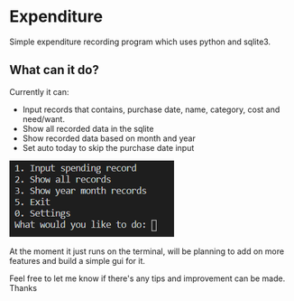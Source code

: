 # Expenditure

Simple expenditure recording program which uses python and sqlite3.

## What can it do?

Currently it can:
- Input records that contains, purchase date, name, category, cost and need/want.
- Show all recorded data in the sqlite
- Show recorded data based on month and year
- Set auto today to skip the purchase date input

![alt text](img/mainmenu.png?raw=true)



At the moment it just runs on the terminal, will be planning to add on more features and build a simple gui for it.

Feel free to let me know if there's any tips and improvement can be made. Thanks